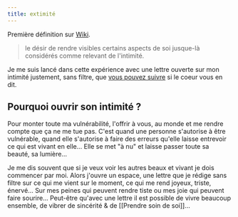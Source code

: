 ```yaml
---
title: extimité
---
```

Première définition sur [Wiki](https://fr.wikipedia.org/wiki/Extimité).

> le désir de rendre visibles certains aspects de soi jusque-là considérés comme relevant de l'intimité.

Je me suis lancé dans cette expérience avec une lettre ouverte sur mon intimité justement, sans filtre, que [vous pouvez suivre](https://tinyletter.com/Fabriceliut) si le coeur vous en dit.

## Pourquoi ouvrir son intimité ?
Pour monter toute ma vulnérabilité, l'offrir à vous, au monde et me rendre compte que ça ne me tue pas. C'est quand une personne s'autorise à être vulnérable, quand elle s'autorise à faire des erreurs qu'elle laisse entrevoir ce qui est vivant en elle... Elle se met "à nu" et laisse passer toute sa beauté, sa lumière...

Je me dis souvent que si je veux voir les autres beaux et vivant je dois commencer par moi. Alors j'ouvre un espace, une lettre que je rédige sans filtre sur ce qui me vient sur le moment, ce qui me rend joyeux, triste, énervé... Sur mes peines qui peuvent rendre tiste ou mes joie qui peuvent faire sourire... Peut-être qu'avec une lettre il est possible de vivre beaucoup ensemble, de vibrer de sincérité & de [[Prendre soin de soi]]...